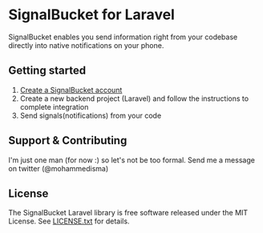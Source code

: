 
# SignalBucket for Laravel
SignalBucket enables you send information right from your codebase directly into native notifications on your phone.

## Getting started

1. [Create a SignalBucket account](https://www.signalbucket.com)
2. Create a new backend project (Laravel) and follow the instructions to complete integration
3. Send signals(notifications) from your code


## Support & Contributing
I'm just one man (for now :) so let's not be too formal. 
Send me a message on twitter (@mohammedisma)


## License
The SignalBucket Laravel library is free software released under the MIT License. See [LICENSE.txt](LICENSE.txt) for details.
